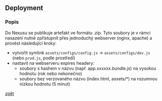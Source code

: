 ## Deployment

### Popis

Do Nexusu se publikuje artefakt ve formátu .zip. Tyto soubory je v rámci nasazení nutné zpřístupnít přes jednoduchý webserver (nginx, apache) a provést následující kroky:

- vytvořit symlink `assets/configs/config.js` -> `assets/configs/dev.js` (nebo `prod.js`, podle prostředí)
- nastavit na webserveru expires headery:
  - soubory s hashem v názvu (např. app.xxxxxx.bundle.js) na vysokou hodnotu (rok nebo nekonečno)
  - soubory bez verzovaného názvu (index.html, assets/*) na rozumnou nízkou hodnotu (5 minut)


[zpět](../README.md)
